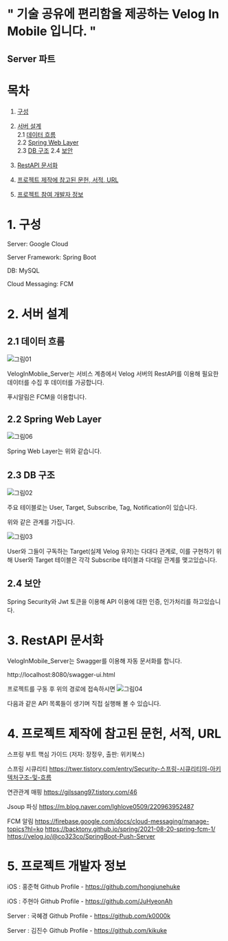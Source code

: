 # " 기술 공유에 편리함을 제공하는 Velog In Mobile 입니다. "

## Server 파트

# 목차
 1. [구성](#1-구성)              
       
 2. [서버 설계](#2-서버-설계)            
       2.1 [데이터 흐름](#21-데이터-흐름)                  
       2.2 [Spring Web Layer](#22-Spring-Web-Layer)                   
       2.3 [DB 구조](#23-DB-구조)
       2.4 [보안](#24-보안)

 3. [RestAPI 문서화](#3-RestAPI-문서화)
              
 4. [프로젝트 제작에 참고된 문헌, 서적, URL](#4-프로젝트-제작에-참고된-문헌-서적-url)

 5. [프로젝트 참여 개발자 정보](#5-프로젝트-개발자-정보)

# 1. 구성
Server: Google Cloud

Server Framework: Spring Boot

DB: MySQL

Cloud Messaging: FCM

# 2. 서버 설계
## 2.1 데이터 흐름
![그림01](https://user-images.githubusercontent.com/59440722/206168296-56d02a53-798d-42d5-ba10-800b64480063.png)

VelogInMoblie_Server는 서비스 계층에서 Velog 서버의 RestAPI를 이용해 필요한 데이터를 수집 후 데이터를 가공합니다.

푸시알림은 FCM을 이용합니다.

## 2.2 Spring Web Layer
![그림06](https://user-images.githubusercontent.com/59440722/206169633-8310e3ee-d10f-418e-82f5-f58bbc386125.png)

Spring Web Layer는 위와 같습니다.

## 2.3 DB 구조
![그림02](https://user-images.githubusercontent.com/59440722/206168855-d5ec47d6-a8fd-49c9-8798-752c15240447.png)

주요 테이블로는 User, Target, Subscribe, Tag, Notification이 있습니다.

위와 같은 관계를 가집니다.

![그림03](https://user-images.githubusercontent.com/59440722/206168978-ab21f8b3-5665-477b-886a-b7125d425429.png)

User와 그들이 구독하는 Target(실제 Velog 유저)는 다대다 관계로, 이를 구현하기 위해 User와 Target 테이블은 각각 Subscribe 테이블과 다대일 관계를 맺고있습니다.

## 2.4 보안
Spring Security와 Jwt 토큰을 이용해 API 이용에 대한 인증, 인가처리를 하고있습니다.

# 3. RestAPI 문서화
VelogInMobile_Server는 Swagger를 이용해 자동 문서화를 합니다.

http://localhost:8080/swagger-ui.html

프로젝트를 구동 후 위의 경로에 접속하시면
![그림04](https://user-images.githubusercontent.com/59440722/206170823-e8946504-dd76-4bfa-bfe4-dff85ba30e88.png)

다음과 같은 API 목록들이 생기며 직접 실행해 볼 수 있습니다.

# 4. 프로젝트 제작에 참고된 문헌, 서적, URL

스프링 부트 핵심 가이드 (저자: 장정우, 출판: 위키북스)

스프링 시큐리티
https://twer.tistory.com/entry/Security-스프링-시큐리티의-아키텍처구조-및-흐름

연관관계 매핑
https://gilssang97.tistory.com/46

Jsoup 파싱
https://m.blog.naver.com/lghlove0509/220963952487

FCM 알림
https://firebase.google.com/docs/cloud-messaging/manage-topics?hl=ko
https://backtony.github.io/spring/2021-08-20-spring-fcm-1/
https://velog.io/@co323co/SpringBoot-Push-Server

# 5. 프로젝트 개발자 정보

iOS : 홍준혁 Github Profile - https://github.com/hongjunehuke

iOS : 주현아 Github Profile - https://github.com/JuHyeonAh

Server : 국혜경 Github Profile - https://github.com/k0000k 

Server : 김진수 Github Profile - https://github.com/kikuke
